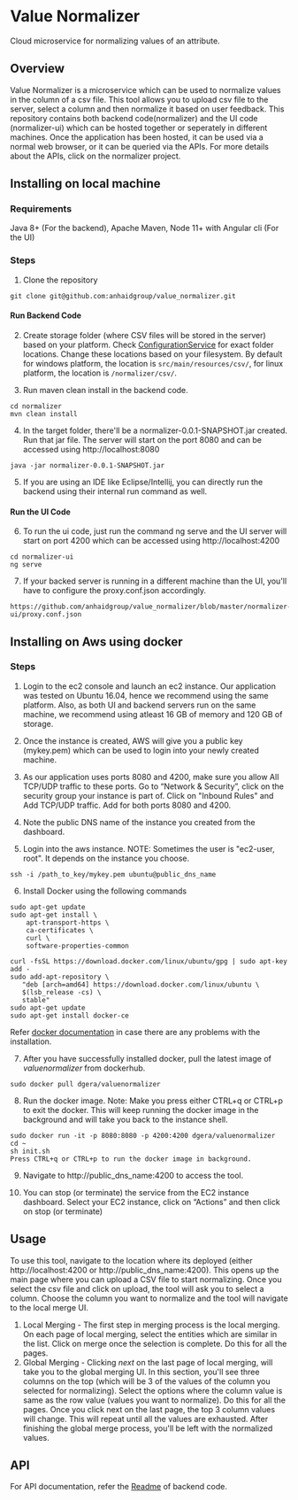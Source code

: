# Value Normalizer
Cloud microservice for normalizing values of an attribute.

## Overview
Value Normalizer is a microservice which can be used to normalize values in the column of a csv file. This tool allows you to upload csv file to the server, select a column and then normalize it based on user feedback. This repository contains both backend code(normalizer) and the UI code (normalizer-ui) which can be hosted together or seperately in different machines. Once the application has been hosted, it can be used via a normal web browser, or it can be queried via the APIs. 
For more details about the APIs, click on the normalizer project.

## Installing on local machine
### Requirements
Java 8+ (For the backend), Apache Maven, Node 11+ with Angular cli (For the UI)
### Steps
1) Clone the repository 
```
git clone git@github.com:anhaidgroup/value_normalizer.git
```
#### Run Backend Code
2) Create storage folder (where CSV files will be stored in the server) based on your platform. Check [ConfigurationService](https://github.com/anhaidgroup/value_normalizer/blob/master/normalizer/src/main/java/edu/wisc/entity/normalizer/services/ConfigurationService.java) for exact folder locations. Change these locations based on your filesystem. 
By default for windows platform, the location is `src/main/resources/csv/`, for linux platform, the location is `/normalizer/csv/`.

3) Run maven clean install in the backend code. 
```
cd normalizer
mvn clean install
```

4) In the target folder, there'll be a normalizer-0.0.1-SNAPSHOT.jar created. Run that jar file. The server will start on the port 8080 and can be accessed using http://localhost:8080
```
java -jar normalizer-0.0.1-SNAPSHOT.jar 
```

5) If you are using an IDE like Eclipse/Intellij, you can directly run the backend using their internal run command as well. 

#### Run the UI Code
6) To run the ui code, just run the command ng serve and the UI server will start on port 4200 which can be accessed using http://localhost:4200
```
cd normalizer-ui
ng serve
```

7) If your backed server is running in a different machine than the UI, you'll have to configure the proxy.conf.json accordingly.
```
https://github.com/anhaidgroup/value_normalizer/blob/master/normalizer-ui/proxy.conf.json
```

## Installing on Aws using docker
### Steps
1) Login to the ec2 console and launch an ec2 instance. Our application was tested on Ubuntu 16.04, hence we recommend using the same platform. Also, as both UI and backend servers run on the same machine, we recommend using atleast 16 GB of memory and 120 GB of storage. 

2) Once the instance is created, AWS will give you a public key (mykey.pem) which can be used to login into your newly created machine. 

3) As our application uses ports 8080 and 4200, make sure you allow All TCP/UDP traffic to these ports. Go to “Network & Security”, click on the security group your instance is part of. Click on "Inbound Rules" and Add TCP/UDP traffic. Add for both ports 8080 and 4200. 

4) Note the public DNS name of the instance you created from the dashboard.

5) Login into the aws instance. NOTE: Sometimes the user is "ec2-user, root". It depends on the instance you choose.
```
ssh -i /path_to_key/mykey.pem ubuntu@public_dns_name
```

6) Install Docker using the following commands
```
sudo apt-get update
sudo apt-get install \
    apt-transport-https \
    ca-certificates \
    curl \
    software-properties-common
```
```
curl -fsSL https://download.docker.com/linux/ubuntu/gpg | sudo apt-key add -
sudo add-apt-repository \
   "deb [arch=amd64] https://download.docker.com/linux/ubuntu \
   $(lsb_release -cs) \
   stable"
sudo apt-get update
sudo apt-get install docker-ce
```
Refer [docker documentation](https://docs.docker.com/install/linux/docker-ce/ubuntu/#install-docker-ce) in case there are any problems with the installation. 

7) After you have successfully installed docker, pull the latest image of *valuenormalizer* from dockerhub.
```
sudo docker pull dgera/valuenormalizer
```

8) Run the docker image. Note: Make you press either CTRL+q or CTRL+p to exit the docker. This will keep running the docker image in the background and will take you back to the instance shell. 
```
sudo docker run -it -p 8080:8080 -p 4200:4200 dgera/valuenormalizer
cd ~
sh init.sh
Press CTRL+q or CTRL+p to run the docker image in background.
```
9) Navigate to http://public_dns_name:4200 to access the tool. 

10) You can stop (or terminate) the service from the EC2 instance dashboard. Select your EC2 instance, click on “Actions” and then click on stop (or terminate)

## Usage
To use this tool, navigate to the location where its deployed (either http://localhost:4200 or http://public_dns_name:4200). This opens up the main page where you can upload a CSV file to start normalizing. Once you select the csv file and click on upload, the tool will ask you to select a column. Choose the column you want to normalize and the tool will navigate to the local merge UI. 
1) Local Merging - The first step in merging process is the local merging. On each page of local merging, select the entities which are similar in the list. Click on merge once the selection is complete. Do this for all the pages. 
2) Global Merging - Clicking *next* on the last page of local merging, will take you to the global merging UI. In this section, you'll see three columns on the top (which will be 3 of the values of the column you selected for normalizing). Select the options where the column value is same as the row value (values you want to normalize). Do this for all the pages. Once you click next on the last page, the top 3 column values will change. This will repeat until all the values are exhausted.
After finishing the global merge process, you'll be left with the normalized values.

## API
For API documentation, refer the [Readme](https://github.com/anhaidgroup/value_normalizer/blob/master/normalizer/README.md) of backend code.

